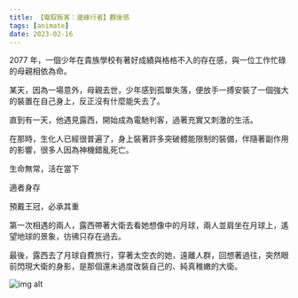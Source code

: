 ```yaml
---
title: 【電馭叛客：邊緣行者】觀後感
tags: [animate]
date: 2023-02-16
---
```

<!--truncate-->
2077 年，一個少年在貴族學校有著好成績與格格不入的存在感，與一位工作忙碌的母親相依為命。

某天，因為一場意外，母親去世，少年感到孤單失落，便放手一搏安裝了一個強大的裝置在自己身上，反正沒有什麼能失去了。

直到有一天，他遇見露西，開始成為電馳判客，過著充實又刺激的生活。

在那時，生化人已經很普遍了，身上裝著許多突破體能限制的裝備，伴隨著副作用的影響，很多人因為神機錯亂死亡。

生命無常，活在當下

適者身存

預戴王冠，必承其重

第一次相遇的兩人，露西帶著大衛去看她想像中的月球，兩人並肩坐在月球上，遙望地球的景象，彷彿只存在過去。

最後，露西去了月球自費旅行，穿著太空衣的她，遠離人群，回想著過往，突然眼前閃現大衛的身影，是那個還未過度改裝自己的、純真稚嫩的大衛。

![img alt](/img/blog/cyberpunkedgerunners.png)